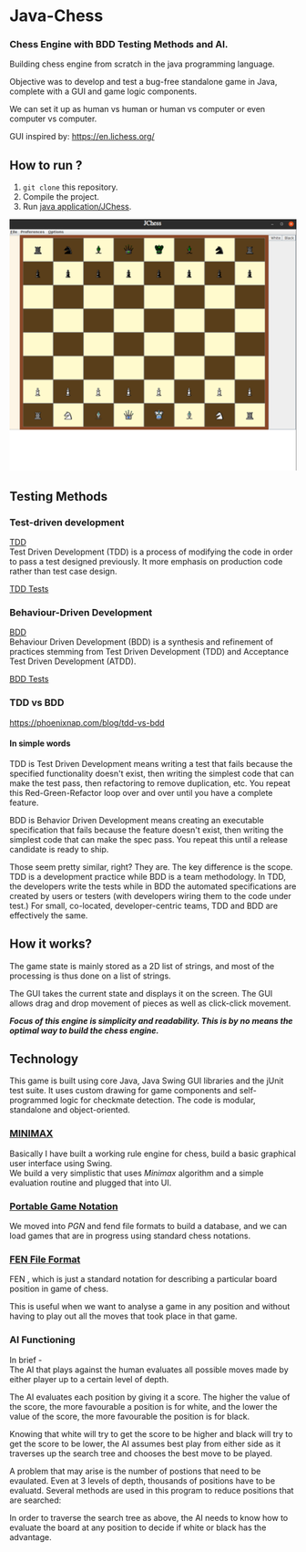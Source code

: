 # Java-Chess

### Chess Engine with BDD Testing Methods and AI.
Building chess engine from scratch in the java programming language.

Objective was to develop and test a bug-free standalone game in Java, complete with a GUI and game logic components.

We can set it up as human vs human or human vs computer or even computer vs computer.

GUI inspired by: https://en.lichess.org/

## How to run ?

 1. `git clone` this repository.
 2. Compile the project.
 3. Run [java application/JChess](https://github.com/aryaniiit002/Java-Chess/blob/master/src/main/java/com/chess/JChess.java).


![JChess](https://github.com/aryaniiit002/Java-Chess/blob/master/art/JChess.png)

## Testing Methods

### Test-driven development   
[TDD](https://www.browserstack.com/guide/what-is-test-driven-development)     
Test Driven Development (TDD) is a process of modifying the code in order to pass a test designed previously. It more emphasis on production code rather than test case design.

[TDD Tests](https://github.com/aryaniiit002/Java-Chess/tree/master/src/tests/junit/test/com/chess)     

### Behaviour-Driven Development      
[BDD](https://www.froglogic.com/squish/features/bdd-behavior-driven-development-testing/)    
Behaviour Driven Development (BDD) is a synthesis and refinement of practices stemming from Test Driven Development (TDD) and Acceptance Test Driven Development (ATDD).

[BDD Tests](https://github.com/aryaniiit002/Java-Chess/tree/master/src/bddTest/java)

### TDD vs BDD
https://phoenixnap.com/blog/tdd-vs-bdd

#### In simple words
TDD is Test Driven Development means writing a test that fails because the specified functionality doesn't exist, then writing the simplest code that can make the test pass, then refactoring to remove duplication, etc. You repeat this Red-Green-Refactor loop over and over until you have a complete feature.

BDD is Behavior Driven Development means creating an executable specification that fails because the feature doesn't exist, then writing the simplest code that can make the spec pass. You repeat this until a release candidate is ready to ship.

Those seem pretty similar, right? They are. The key difference is the scope. TDD is a development practice while BDD is a team methodology. In TDD, the developers write the tests while in BDD the automated specifications are created by users or testers (with developers wiring them to the code under test.) For small, co-located, developer-centric teams, TDD and BDD are effectively the same.

## How it works?

The game state is mainly stored as a 2D list of strings, and most of the processing is thus done on a list of strings.

The GUI takes the current state and displays it on the screen. The GUI allows drag and drop movement of pieces as well as click-click movement.

***Focus of this engine is simplicity and readability. This is by no means the optimal way to build the chess engine.***

## Technology

This game is built using core Java, Java Swing GUI libraries and the jUnit test suite. It uses custom drawing for game components and self-programmed logic for checkmate detection. The code is modular, standalone and object-oriented.


### [MINIMAX](https://en.wikipedia.org/wiki/Minimax)
Basically I have built a working rule engine for chess, build a basic graphical user interface using Swing.  
We build a very simplistic that uses _Minimax_ algorithm and a simple evaluation routine and plugged that into UI.

### [Portable Game Notation](https://en.wikipedia.org/wiki/Portable_Game_Notation)
We moved into _PGN_ and fend file formats to build a database, and we can load games that are in
progress using standard chess notations.

### [FEN File Format](https://en.wikipedia.org/wiki/Forsyth%E2%80%93Edwards_Notation) 
FEN , which is just a standard notation for describing a particular board position in game of chess.

This is useful when we want to analyse a game in any position and without having to play out all the moves that took place in that game. 

### AI Functioning

In brief -  
The AI that plays against the human evaluates all possible moves made by either player up to a certain level of depth.

The AI evaluates each position by giving it a score. The higher the value of the score, the more favourable a position is for white, and the lower the value of the score, the more favourable the position is for black.

Knowing that white will try to get the score to be higher and black will try to get the score to be lower, the AI assumes best play from either side as it traverses up the search tree and chooses the best move to be played.

A problem that may arise is the number of postions that need to be evaulated. Even at 3 levels of depth, thousands of positions have to be evaluatd. Several methods are used in this program to reduce positions that are searched:

In order to traverse the search tree as above, the AI needs to know how to evaluate the board at any position to decide if white or black has the advantage.

